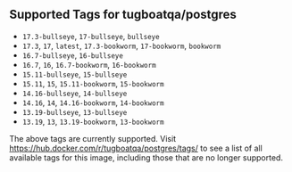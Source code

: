 ## Supported Tags for tugboatqa/postgres

* `17.3-bullseye`, `17-bullseye`, `bullseye`
* `17.3`, `17`, `latest`, `17.3-bookworm`, `17-bookworm`, `bookworm`
* `16.7-bullseye`, `16-bullseye`
* `16.7`, `16`, `16.7-bookworm`, `16-bookworm`
* `15.11-bullseye`, `15-bullseye`
* `15.11`, `15`, `15.11-bookworm`, `15-bookworm`
* `14.16-bullseye`, `14-bullseye`
* `14.16`, `14`, `14.16-bookworm`, `14-bookworm`
* `13.19-bullseye`, `13-bullseye`
* `13.19`, `13`, `13.19-bookworm`, `13-bookworm`

The above tags are currently supported. Visit https://hub.docker.com/r/tugboatqa/postgres/tags/ to see a list of all available tags for this image, including those that are no longer supported.
